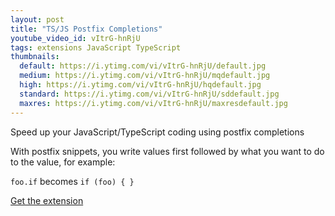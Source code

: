 ```yaml
---
layout: post
title: "TS/JS Postfix Completions"
youtube_video_id: vItrG-hnRjU
tags: extensions JavaScript TypeScript
thumbnails:
  default: https://i.ytimg.com/vi/vItrG-hnRjU/default.jpg
  medium: https://i.ytimg.com/vi/vItrG-hnRjU/mqdefault.jpg
  high: https://i.ytimg.com/vi/vItrG-hnRjU/hqdefault.jpg
  standard: https://i.ytimg.com/vi/vItrG-hnRjU/sddefault.jpg
  maxres: https://i.ytimg.com/vi/vItrG-hnRjU/maxresdefault.jpg
---
```


Speed up your JavaScript/TypeScript coding using postfix completions

With postfix snippets, you write values first followed by what you want to do to the value, for example:

`foo.if` becomes `if (foo) { }`

[Get the extension](https://marketplace.visualstudio.com/items?itemName=ipatalas.vscode-postfix-ts)
